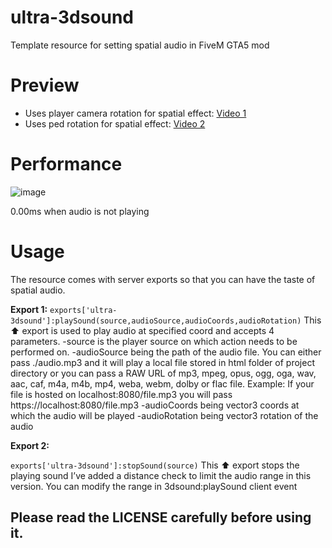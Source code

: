 # ultra-3dsound
Template resource for setting spatial audio in FiveM GTA5 mod

# Preview 
- Uses player camera rotation for spatial effect: [Video 1](https://www.youtube.com/watch?v=Asoa9LmcTs4) 
- Uses ped rotation for spatial effect: [Video 2](https://www.youtube.com/watch?v=Ng7Bn20WuKQ) 

# Performance

![image](https://user-images.githubusercontent.com/43913907/112118752-b0340100-8be2-11eb-86a6-4f76e19c1d69.png)

0.00ms when audio is not playing

# Usage
The resource comes with server exports so that you can have the taste of spatial audio.

**Export 1:**
```exports['ultra-3dsound']:playSound(source,audioSource,audioCoords,audioRotation)```
This :arrow_up: export is used to play audio at specified coord and accepts 4 parameters.
-source is the player source on which action needs to be performed on.
-audioSource being the path of the audio file. You can either pass ./audio.mp3 and it will play a local file stored in html folder of project directory or you can pass a RAW URL of mp3, mpeg, opus, ogg, oga, wav, aac, caf, m4a, m4b, mp4, weba, webm, dolby or flac file. Example: If your file is hosted on localhost:8080/file.mp3 you will pass https://localhost:8080/file.mp3
-audioCoords being vector3 coords at which the audio will be played
-audioRotation being vector3 rotation of the audio

**Export 2:**

```exports['ultra-3dsound']:stopSound(source)```
This :arrow_up: export stops the playing sound
I’ve added a distance check to limit the audio range in this version. You can modify the range in 3dsound:playSound client event

## Please read the LICENSE carefully before using it.

